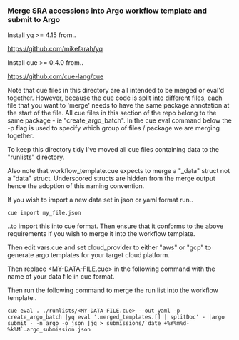 ### Merge SRA accessions into Argo workflow template and submit to Argo 

Install yq >= 4.15 from.. 

https://github.com/mikefarah/yq

Install cue >= 0.4.0 from.. 

https://github.com/cue-lang/cue

Note that cue files in this directory are all intended to be merged or eval'd together. However, because the cue code is split into different files, each file that you want to 'merge' needs to have the same package annotation at the start of the file. All cue files in this section of the repo belong to the same package - ie "create_argo_batch". In the cue eval command below the -p flag is used to specify which group of files / package we are merging together.  

To keep this directory tidy I've moved all cue files containing data to the "runlists" directory. 

Also note that workflow_template.cue expects to merge a "_data" struct not a "data" struct. Underscored structs are hidden from the merge output hence the adoption of this naming convention. 

If you wish to import a new data set in json or yaml format run..

```
cue import my_file.json
```

..to import this into cue format. Then ensure that it conforms to the above requirements if you wish to merge it into the workflow template. 

Then edit vars.cue and set cloud_provider to either "aws" or "gcp" to generate argo templates for your target cloud platform. 

Then replace <MY-DATA-FILE.cue> in the following command with the name of your data file in cue format. 

Then run the following command to merge the run list into the workflow template.. 

```
cue eval . ./runlists/<MY-DATA-FILE.cue> --out yaml -p create_argo_batch |yq eval '.merged_templates.[] | splitDoc' - |argo submit - -n argo -o json |jq > submissions/`date +%Y%m%d-%k%M`.argo_submission.json
```
